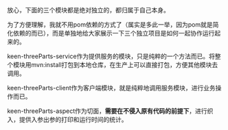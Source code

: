 放心，下面的三个模块都是绝对独立的，都归属于自己本身。

为了方便理解，我就不用pom依赖的方式了（属实是多此一举，因为pom就是简化依赖的而已），而是单独地给大家展示一下三个独立项目是如何一起协作运行起来的。

keen-threeParts-service作为提供服务的模块，只是纯粹的一个方法而已。将整个模块用mvn:install打包到本地仓库，在生产上可以直接打包，方便其他模块去调用。

keen-threeParts-client作为客户端模块，就是纯粹地调用服务模块，进行业务操作而已。

keen-threeParts-aspect作为切面，**需要在不侵入原有代码的前提下**，进行织入，提供入参出参的打印和运行时间的统计。